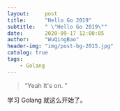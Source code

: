 ```yaml
---
layout:     post
title:      "Hello Go 2019"
subtitle:   " \"Hello Go 2019\""
date:       2020-09-17 12:00:05
author:     "WuQingBao"
header-img: "img/post-bg-2015.jpg"
catalog: true
tags:
    - Golang
---
```


> “Yeah It's on. ”


学习 Golang 就这么开始了。